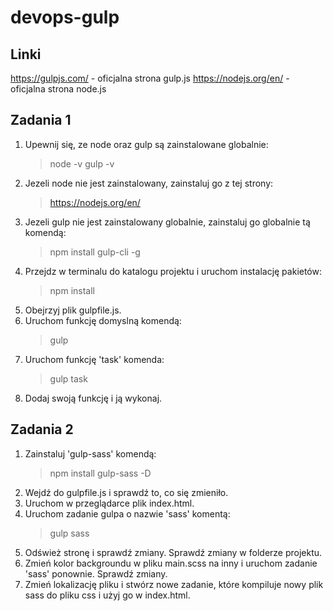 # devops-gulp

## Linki
https://gulpjs.com/ - oficjalna strona gulp.js
https://nodejs.org/en/ - oficjalna strona node.js

## Zadania 1

1. Upewnij się, ze node oraz gulp są zainstalowane globalnie:
    > node -v
    > gulp -v
2. Jezeli node nie jest zainstalowany, zainstaluj go z tej strony:
    > https://nodejs.org/en/
3. Jezeli gulp nie jest zainstalowany globalnie, zainstaluj go globalnie tą komendą:
    > npm install gulp-cli -g
4. Przejdz w terminalu do katalogu projektu i uruchom instalację pakietów:
    > npm install
5. Obejrzyj plik gulpfile.js.
6. Uruchom funkcję domyslną komendą:
    > gulp
7. Uruchom funkcję 'task' komenda:
    > gulp task
8. Dodaj swoją funkcję i ją wykonaj.

## Zadania 2

1. Zainstaluj 'gulp-sass' komendą:
    > npm install gulp-sass -D
2. Wejdź do gulpfile.js i sprawdź to, co się zmieniło.
3. Uruchom w przeglądarce plik index.html.
4. Uruchom zadanie gulpa o nazwie 'sass' komentą:
    > gulp sass
5. Odśwież stronę i sprawdź zmiany. Sprawdź zmiany w folderze projektu.
6. Zmień kolor backgroundu w pliku main.scss na inny i uruchom zadanie 'sass' ponownie. Sprawdź zmiany.
7. Zmień lokalizację pliku i stwórz nowe zadanie, które kompiluje nowy plik sass do pliku css i użyj go w index.html.